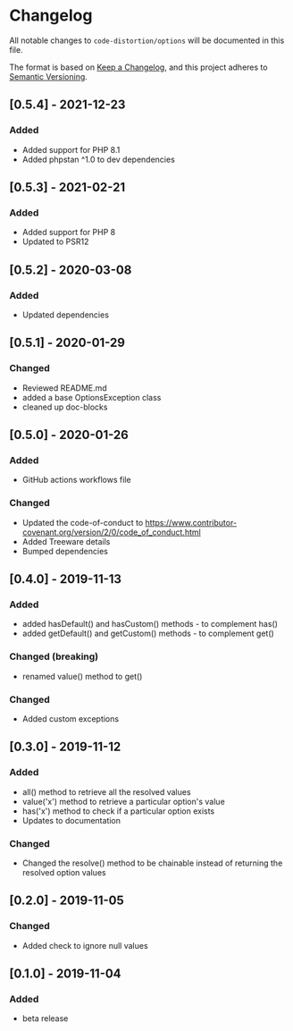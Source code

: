 # Changelog

All notable changes to `code-distortion/options` will be documented in this file.

The format is based on [Keep a Changelog](https://keepachangelog.com/en/1.0.0/), and this project adheres to [Semantic Versioning](https://semver.org/spec/v2.0.0.html).



## [0.5.4] - 2021-12-23

### Added
- Added support for PHP 8.1
- Added phpstan ^1.0 to dev dependencies



## [0.5.3] - 2021-02-21

### Added
- Added support for PHP 8
- Updated to PSR12



## [0.5.2] - 2020-03-08

### Added
- Updated dependencies



## [0.5.1] - 2020-01-29

### Changed
- Reviewed README.md
- added a base OptionsException class
- cleaned up doc-blocks



## [0.5.0] - 2020-01-26

### Added
- GitHub actions workflows file

### Changed
- Updated the code-of-conduct to https://www.contributor-covenant.org/version/2/0/code_of_conduct.html
- Added Treeware details
- Bumped dependencies



## [0.4.0] - 2019-11-13

### Added
- added hasDefault() and hasCustom() methods - to complement has()
- added getDefault() and getCustom() methods - to complement get()

### Changed (breaking)
- renamed value() method to get()

### Changed
- Added custom exceptions



## [0.3.0] - 2019-11-12

### Added
- all() method to retrieve all the resolved values
- value('x') method to retrieve a particular option's value
- has('x') method to check if a particular option exists
- Updates to documentation

### Changed
- Changed the resolve() method to be chainable instead of returning the resolved option values



## [0.2.0] - 2019-11-05

### Changed
- Added check to ignore null values



## [0.1.0] - 2019-11-04

### Added
- beta release
